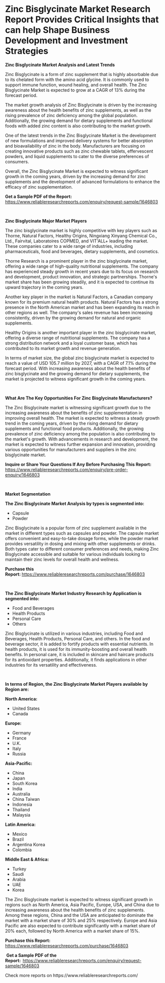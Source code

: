<p><h1>Zinc Bisglycinate Market Research Report Provides Critical Insights that can help Shape Business Development and Investment Strategies</h1></p><p><strong>Zinc Bisglycinate Market Analysis and Latest Trends</strong></p>
<p><p>Zinc Bisglycinate is a form of zinc supplement that is highly absorbable due to its chelated form with the amino acid glycine. It is commonly used to support immune function, wound healing, and overall health. The Zinc Bisglycinate Market is expected to grow at a CAGR of 13% during the forecast period.</p><p>The market growth analysis of Zinc Bisglycinate is driven by the increasing awareness about the health benefits of zinc supplements, as well as the rising prevalence of zinc deficiency among the global population. Additionally, the growing demand for dietary supplements and functional foods with added zinc content is also contributing to the market growth.</p><p>One of the latest trends in the Zinc Bisglycinate Market is the development of new formulations and improved delivery systems for better absorption and bioavailability of zinc in the body. Manufacturers are focusing on creating innovative products such as zinc chewable tablets, effervescent powders, and liquid supplements to cater to the diverse preferences of consumers.</p><p>Overall, the Zinc Bisglycinate Market is expected to witness significant growth in the coming years, driven by the increasing demand for zinc supplements and the development of advanced formulations to enhance the efficacy of zinc supplementation.</p></p>
<p><strong>Get a Sample PDF of the Report:&nbsp;</strong> <a href="https://www.reliableresearchreports.com/enquiry/request-sample/1646803">https://www.reliableresearchreports.com/enquiry/request-sample/1646803</a></p>
<p>&nbsp;</p>
<p><strong>Zinc Bisglycinate Major Market Players</strong></p>
<p><p>The zinc bisglycinate market is highly competitive with key players such as Thorne, Natural Factors, Healthy Origins, Ningxiang Xinyang Chemical Co., Ltd., Fairvital, Laboratoires COPMED, and VIT'ALL+ leading the market. These companies cater to a wide range of industries, including pharmaceuticals, food and beverages, dietary supplements, and cosmetics.</p><p>Thorne Research is a prominent player in the zinc bisglycinate market, offering a wide range of high-quality nutritional supplements. The company has experienced steady growth in recent years due to its focus on research and development, product innovation, and strategic partnerships. Thorne's market share has been growing steadily, and it is expected to continue its upward trajectory in the coming years.</p><p>Another key player in the market is Natural Factors, a Canadian company known for its premium natural health products. Natural Factors has a strong presence in the North American market and has been expanding its reach in other regions as well. The company's sales revenue has been increasing consistently, driven by the growing demand for natural and organic supplements.</p><p>Healthy Origins is another important player in the zinc bisglycinate market, offering a diverse range of nutritional supplements. The company has a strong distribution network and a loyal customer base, which has contributed to its market growth and revenue generation.</p><p>In terms of market size, the global zinc bisglycinate market is expected to reach a value of USD 105.7 million by 2027, with a CAGR of 7.1% during the forecast period. With increasing awareness about the health benefits of zinc bisglycinate and the growing demand for dietary supplements, the market is projected to witness significant growth in the coming years.</p></p>
<p>&nbsp;</p>
<p><strong>What Are The Key Opportunities For Zinc Bisglycinate Manufacturers?</strong></p>
<p><p>The Zinc Bisglycinate market is witnessing significant growth due to the increasing awareness about the benefits of zinc supplementation in improving overall health. The market is expected to witness a steady growth trend in the coming years, driven by the rising demand for dietary supplements and functional food products. Additionally, the growing prevalence of zinc deficiency among the population is also contributing to the market's growth. With advancements in research and development, the market is expected to witness further expansion and innovation, providing various opportunities for manufacturers and suppliers in the zinc bisglycinate market.</p></p>
<p><strong>Inquire or Share Your Questions If Any Before Purchasing This Report:</strong> <a href="https://www.reliableresearchreports.com/enquiry/pre-order-enquiry/1646803">https://www.reliableresearchreports.com/enquiry/pre-order-enquiry/1646803</a></p>
<p>&nbsp;</p>
<p><strong>Market Segmentation</strong></p>
<p><strong>The Zinc Bisglycinate Market Analysis by types is segmented into:</strong></p>
<p><ul><li>Capsule</li><li>Powder</li></ul></p>
<p><p>Zinc Bisglycinate is a popular form of zinc supplement available in the market in different types such as capsules and powder. The capsule market offers convenient and easy-to-take dosage forms, while the powder market provides versatility in dosing and mixing with other supplements or drinks. Both types cater to different consumer preferences and needs, making Zinc Bisglycinate accessible and suitable for various individuals looking to maintain their zinc levels for overall health and wellness.</p></p>
<p><strong>Purchase this Report:&nbsp;</strong><a href="https://www.reliableresearchreports.com/purchase/1646803">https://www.reliableresearchreports.com/purchase/1646803</a></p>
<p>&nbsp;</p>
<p><strong>The Zinc Bisglycinate Market Industry Research by Application is segmented into:</strong></p>
<p><ul><li>Food and Beverages</li><li>Health Products</li><li>Personal Care</li><li>Others</li></ul></p>
<p><p>Zinc Bisglycinate is utilized in various industries, including Food and Beverages, Health Products, Personal Care, and others. In the food and beverage sector, it is added to fortify products with essential nutrients. In health products, it is used for its immunity-boosting and overall health benefits. In personal care, it is included in skincare and haircare products for its antioxidant properties. Additionally, it finds applications in other industries for its versatility and effectiveness.</p></p>
<p>&nbsp;</p>
<p><strong>In terms of Region, the Zinc Bisglycinate Market Players available by Region are:</strong></p>
<p>
    <p> <strong> North America: </strong>
        <ul>
            <li>United States</li>
            <li>Canada</li>
        </ul>
        </p> 
    <p> <strong> Europe: </strong>
        <ul>
            <li>Germany</li>
            <li>France</li>
            <li>U.K.</li>
            <li>Italy</li>
            <li>Russia</li>
        </ul>
        </p> 
    <p> <strong> Asia-Pacific: </strong>
        <ul>
            <li>China</li>
            <li>Japan</li>
            <li>South Korea</li>
            <li>India</li>
            <li>Australia</li>
            <li>China Taiwan</li>
            <li>Indonesia</li>
            <li>Thailand</li>
            <li>Malaysia</li>
        </ul>
        </p> 
    <p> <strong> Latin America: </strong>
        <ul>
            <li>Mexico</li>
            <li>Brazil</li>
            <li>Argentina Korea</li>
            <li>Colombia</li>
        </ul>
        </p> 
    <p> <strong> Middle East & Africa: </strong>
        <ul>
            <li>Turkey</li>
            <li>Saudi</li>
            <li>Arabia</li>
            <li>UAE</li>
            <li>Korea</li>
        </ul>
    </p>
    </p>
<p><p>The Zinc Bisglycinate market is expected to witness significant growth in regions such as North America, Asia Pacific, Europe, USA, and China due to increasing awareness about the health benefits of zinc supplements. Among these regions, China and the USA are anticipated to dominate the market with a market share of 30% and 25% respectively. Europe and Asia Pacific are also expected to contribute significantly with a market share of 20% each, followed by North America with a market share of 15%.</p></p>
<p><strong>Purchase this Report: </strong><a href="https://www.reliableresearchreports.com/purchase/1646803">https://www.reliableresearchreports.com/purchase/1646803</a></p>
<p>&nbsp;<strong>Get a Sample PDF of the Report:&nbsp;&nbsp;</strong><a href="https://www.reliableresearchreports.com/enquiry/request-sample/1646803">https://www.reliableresearchreports.com/enquiry/request-sample/1646803</a></p>
<p><strong></strong></p>
<p>Check more reports on https://www.reliableresearchreports.com/</p>